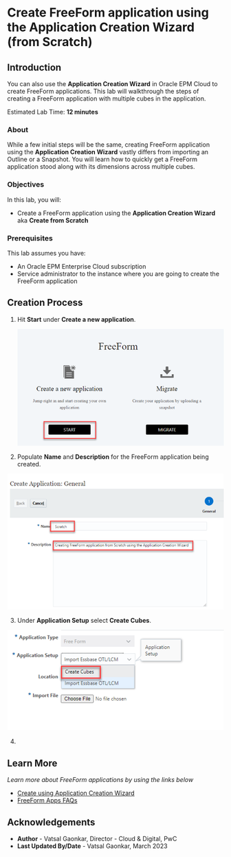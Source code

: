 # Create FreeForm application using the Application Creation Wizard (from Scratch)

## Introduction

You can also use the **Application Creation Wizard** in Oracle EPM Cloud to create FreeForm applications. This lab will walkthrough the steps of creating a FreeForm application with multiple cubes in the application.

Estimated Lab Time: **12 minutes**

### About
While a few initial steps will be the same, creating FreeForm application using the **Application Creation Wizard** vastly differs from importing an Outline or a Snapshot. You will learn how to quickly get a FreeForm application stood along with its dimensions across multiple cubes.

### Objectives

In this lab, you will:
* Create a FreeForm application using the **Application Creation Wizard** aka **Create from Scratch**

### Prerequisites

This lab assumes you have:
* An Oracle EPM Enterprise Cloud subscription
* Service administrator to the instance where you are going to create the FreeForm application


## Creation Process

1. Hit **Start** under **Create a new application**.

	![Image alt text](images/selectstartforscratch.png)

2. Populate **Name** and **Description** for the FreeForm application being created.

  ![Image alt text](images/namedescription.png)

3. Under **Application Setup** select **Create Cubes**. 

  ![Image alt text](images/applicationsetup.png)

4. 
   
## Learn More

*Learn more about FreeForm applications by using the links below*

* [Create using Application Creation Wizard](https://docs.oracle.com/en/cloud/saas/planning-budgeting-cloud/pfusa/creating_a_freeform_app_using_the_application_creation_wizard.html)
* [FreeForm Apps FAQs](https://docs.oracle.com/en/cloud/saas/planning-budgeting-cloud/pfusa/freeform_apps_faq.html)

## Acknowledgements
* **Author** - Vatsal Gaonkar, Director - Cloud & Digital, PwC
* **Last Updated By/Date** - Vatsal Gaonkar, March 2023